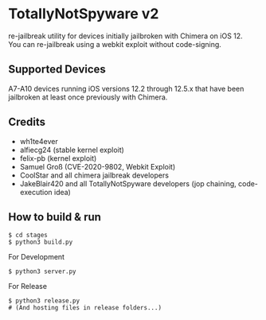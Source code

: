 # TotallyNotSpyware v2
re-jailbreak utility for devices initially jailbroken with Chimera on iOS 12.<br>
You can re-jailbreak using a webkit exploit without code-signing.


## Supported Devices
A7-A10 devices running iOS versions 12.2 through 12.5.x that have been jailbroken at least once previously with Chimera.

## Credits
- wh1te4ever
- alfiecg24 (stable kernel exploit)
- felix-pb (kernel exploit)
- Samuel Groß (CVE-2020-9802, Webkit Exploit)
- CoolStar and all chimera jailbreak developers
- JakeBlair420 and all TotallyNotSpyware developers (jop chaining, code-execution idea)


## How to build & run
```
$ cd stages
$ python3 build.py
```
For Development
```
$ python3 server.py
```
For Release 
```
$ python3 release.py
# (And hosting files in release folders...)
```